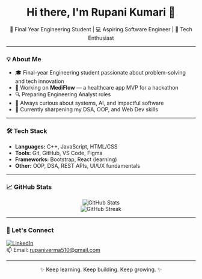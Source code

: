 <!-- Hi there 👋 -->

<h1 align="center">Hi there, I'm Rupani Kumari 👋</h1>
<p align="center">🚀 Final Year Engineering Student | 💻 Aspiring Software Engineer | 🔐 Tech Enthusiast</p>

---

### 💡 About Me
- 🎓 Final-year Engineering student passionate about problem-solving and tech innovation   
- 🏥 Working on **MediFlow** — a healthcare app MVP for a hackathon  
- 🔍 Preparing  Engineering Analyst roles  
- 💬 Always curious about systems, AI, and impactful software  
- 🌱 Currently sharpening my DSA, OOP, and Web Dev skills  

---

### 🛠️ Tech Stack
- **Languages:** C++, JavaScript, HTML/CSS  
- **Tools:** Git, GitHub, VS Code, Figma  
- **Frameworks:** Bootstrap, React (learning)  
- **Other:** OOP, DSA, REST APIs, UI/UX fundamentals  

---

### 📈 GitHub Stats
<p align="center">
  <img src="https://github-readme-stats.vercel.app/api?username=your-github-username&show_icons=true&theme=tokyonight" alt="GitHub Stats" />
  <br>
  <img src="https://github-readme-streak-stats.herokuapp.com/?user=your-github-username&theme=tokyonight" alt="GitHub Streak" />
</p>

---

### 🔗 Let's Connect
[![LinkedIn](https://img.shields.io/badge/LinkedIn-blue?style=flat&logo=linkedin)](https://www.linkedin.com/in/your-linkedin/)  
📫 Email: rupaniverma510@gmail.com

---

<p align="center">✨ Keep learning. Keep building. Keep growing. ✨</p>
